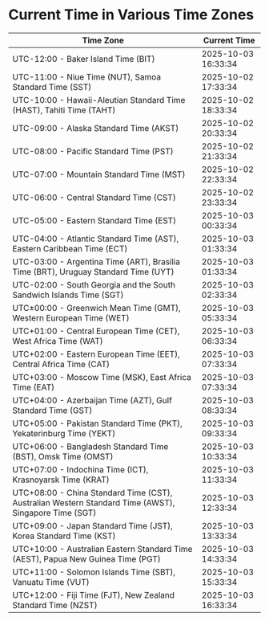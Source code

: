 # Current Time in Various Time Zones

| Time Zone | Current Time |
|-----------|--------------|
| UTC-12:00 - Baker Island Time (BIT) | 2025-10-03 16:33:34 |
| UTC-11:00 - Niue Time (NUT), Samoa Standard Time (SST) | 2025-10-02 17:33:34 |
| UTC-10:00 - Hawaii-Aleutian Standard Time (HAST), Tahiti Time (TAHT) | 2025-10-02 18:33:34 |
| UTC-09:00 - Alaska Standard Time (AKST) | 2025-10-02 20:33:34 |
| UTC-08:00 - Pacific Standard Time (PST) | 2025-10-02 21:33:34 |
| UTC-07:00 - Mountain Standard Time (MST) | 2025-10-02 22:33:34 |
| UTC-06:00 - Central Standard Time (CST) | 2025-10-02 23:33:34 |
| UTC-05:00 - Eastern Standard Time (EST) | 2025-10-03 00:33:34 |
| UTC-04:00 - Atlantic Standard Time (AST), Eastern Caribbean Time (ECT) | 2025-10-03 01:33:34 |
| UTC-03:00 - Argentina Time (ART), Brasília Time (BRT), Uruguay Standard Time (UYT) | 2025-10-03 01:33:34 |
| UTC-02:00 - South Georgia and the South Sandwich Islands Time (SGT) | 2025-10-03 02:33:34 |
| UTC±00:00 - Greenwich Mean Time (GMT), Western European Time (WET) | 2025-10-03 05:33:34 |
| UTC+01:00 - Central European Time (CET), West Africa Time (WAT) | 2025-10-03 06:33:34 |
| UTC+02:00 - Eastern European Time (EET), Central Africa Time (CAT) | 2025-10-03 07:33:34 |
| UTC+03:00 - Moscow Time (MSK), East Africa Time (EAT) | 2025-10-03 07:33:34 |
| UTC+04:00 - Azerbaijan Time (AZT), Gulf Standard Time (GST) | 2025-10-03 08:33:34 |
| UTC+05:00 - Pakistan Standard Time (PKT), Yekaterinburg Time (YEKT) | 2025-10-03 09:33:34 |
| UTC+06:00 - Bangladesh Standard Time (BST), Omsk Time (OMST) | 2025-10-03 10:33:34 |
| UTC+07:00 - Indochina Time (ICT), Krasnoyarsk Time (KRAT) | 2025-10-03 11:33:34 |
| UTC+08:00 - China Standard Time (CST), Australian Western Standard Time (AWST), Singapore Time (SGT) | 2025-10-03 12:33:34 |
| UTC+09:00 - Japan Standard Time (JST), Korea Standard Time (KST) | 2025-10-03 13:33:34 |
| UTC+10:00 - Australian Eastern Standard Time (AEST), Papua New Guinea Time (PGT) | 2025-10-03 14:33:34 |
| UTC+11:00 - Solomon Islands Time (SBT), Vanuatu Time (VUT) | 2025-10-03 15:33:34 |
| UTC+12:00 - Fiji Time (FJT), New Zealand Standard Time (NZST) | 2025-10-03 16:33:34 |

